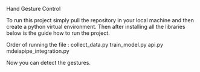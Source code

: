 Hand Gesture Control

To run this project simply pull the repository in your local machine and then create a python virtual environment. Then after installing all the libraries below is the guide how to run the project.

Order of running the file : 
collect_data.py
train_model.py
api.py
mdeiapipe_integration.py

Now you can detect the gestures.

